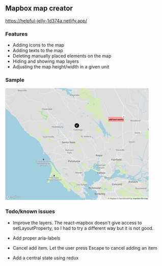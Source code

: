 ## Mapbox map creator

https://helpful-jelly-1d374a.netlify.app/

### Features 

- Adding icons to the map
- Adding texts to the map
- Deleting manually placed elements on the map
- Hiding and showing map layers
- Adjusting the map height/width in a given unit

### Sample

<img  height="350" src="./mapcreator.png"/>



### Todo/known issues 

* Improve the layers. The react-mapbox doesn't give access to setLayoutProperty, so I had to try a different way but it is not good.

* Add proper aria-labels

* Cancel add item. Let the user press Escape to cancel adding an item

* Add a central state using redux
